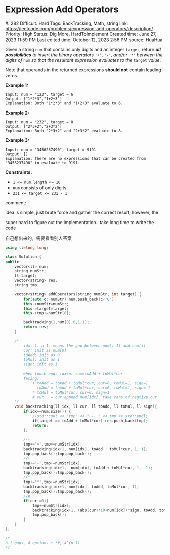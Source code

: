 # Expression Add Operators

#: 282
Difficult: Hard
Tags: BackTracking, Math, string
link: https://leetcode.com/problems/expression-add-operators/description/
Priority: High
Status: Dig More, HardToImplement
Created time: June 27, 2023 11:59 PM
Last edited time: October 12, 2023 2:56 PM
source: HuaHua

Given a string `num` that contains only digits and an integer `target`, return ***all possibilities** to insert the binary operators* `'+'`*,* `'-'`*, and/or* `'*'` *between the digits of* `num` *so that the resultant expression evaluates to the* `target` *value*.

Note that operands in the returned expressions **should not** contain leading zeros.

**Example 1:**

```
Input: num = "123", target = 6
Output: ["1*2*3","1+2+3"]
Explanation: Both "1*2*3" and "1+2+3" evaluate to 6.

```

**Example 2:**

```
Input: num = "232", target = 8
Output: ["2*3+2","2+3*2"]
Explanation: Both "2*3+2" and "2+3*2" evaluate to 8.

```

**Example 3:**

```
Input: num = "3456237490", target = 9191
Output: []
Explanation: There are no expressions that can be created from "3456237490" to evaluate to 9191.

```

**Constraints:**

- `1 <= num.length <= 10`
- `num` consists of only digits.
- `231 <= target <= 231 - 1`

comment:

idea is simple, just brute force and gather the correct result, however, the 

super hard to figure out the implementation.. take long time to write the code

自己想出来的，需要看看别人答案

```cpp
using ll=long long;

class Solution {
public:
    vector<ll> num;
    string numStr;
    ll target;
    vector<string> res;
    string tmp;

    vector<string> addOperators(string numStr, int target) {
        for(auto c: numStr) num.push_back(c-'0');
        this->numStr=numStr;
        this->target=target;
        this->tmp+=numStr[0];

        backtracking(1,num[0],0,1,1);
        return res;
    }

    /*
        idx: 1..n-1, means the gap between num[i-1] and num[i]
        cur: init as num[0]
        toAdd: init as 0
        toMul: init as 1
        sign: init as 1

        when touch end: idx=n: sum=toAdd + toMul*cur
        facing:
            + toAdd = toAdd + toMul*cur, cur=0, toMul=1, sign=1
            - toAdd = toAdd + toMul*cur, cur=0, toMul=1, sign=-1
            * toMul = toMul*cur, cur=0, sign=1
            # cur   = cur append num[idx], take care of negtive cur
    */
    void backtracking(ll idx, ll cur, ll toAdd, ll toMul, ll sign){
        if(idx==num.size()) {
            //std::cout << "tmp" << " -- " << tmp << std::endl;
            if(target == toAdd + toMul*cur) res.push_back(tmp);
            return;
        };
 
        //+
        tmp+='+',tmp+=numStr[idx];
        backtracking(idx+1, num[idx], toAdd + toMul*cur, 1, 1);
        tmp.pop_back();tmp.pop_back();
        //-
        tmp+='-',tmp+=numStr[idx];
        backtracking(idx+1, -num[idx], toAdd + toMul*cur, 1, -1);
        tmp.pop_back();tmp.pop_back();
        //*
        tmp+='*',tmp+=numStr[idx];
        backtracking(idx+1, num[idx], toAdd, toMul*cur, 1);
        tmp.pop_back();tmp.pop_back();
        //#
        if(cur!=0){
            tmp+=numStr[idx];
            backtracking(idx+1, (abs(cur)*10+num[idx])*sign, toAdd, toMul, sign);
            tmp.pop_back();
        }
    }
};

/*
n-1 gaps, 4 options +-*#, 4^(n-1)
*/
```